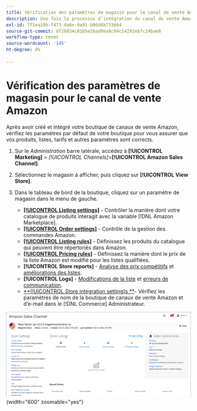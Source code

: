 ```yaml
---
title: Vérification des paramètres de magasin pour le canal de vente Amazon
description: Une fois le processus d’intégration du canal de vente Amazon terminé, passez en revue et mettez à jour le [!DNL Commerce] paramètres de magasin.
exl-id: 7f1ea19b-f473-4a8e-9a91-b06d6b733664
source-git-commit: df26834c81b5e26ad0ea8c94c14292eb7c24bae8
workflow-type: tm+mt
source-wordcount: '145'
ht-degree: 0%

---
```


# Vérification des paramètres de magasin pour le canal de vente Amazon

Après avoir créé et intégré votre boutique de canaux de vente Amazon, vérifiez les paramètres par défaut de votre boutique pour vous assurer que vos produits, listes, tarifs et autres paramètres sont corrects.

1. Sur le _Administration_ barre latérale, accédez à **[!UICONTROL Marketing]** > _[!UICONTROL Channels]_>**[!UICONTROL Amazon Sales Channel]**.

1. Sélectionnez le magasin à afficher, puis cliquez sur **[!UICONTROL View Store]**.

1. Dans le tableau de bord de la boutique, cliquez sur un paramètre de magasin dans le menu de gauche.

   - [**[!UICONTROL Listing settings]**](./listing-settings.md) - Contrôler la manière dont votre catalogue de produits interagit avec la variable [!DNL Amazon Marketplace].
   - [**[!UICONTROL Order settings]**](./order-settings.md) - Contrôle de la gestion des commandes Amazon.
   - [**[!UICONTROL Listing rules]**](./listing-rules.md) - Définissez les produits du catalogue qui peuvent être répertoriés dans Amazon.
   - [**[!UICONTROL Pricing rules]**](./pricing-products.md) - Définissez la manière dont le prix de la liste Amazon est modifié pour les listes qualifiées.
   - **[!UICONTROL Store reports]** - [Analyse des prix compétitifs](./competitive-price-analysis.md) et [améliorations des listes](./listing-improvements.md).
   - **[!UICONTROL Logs]** - [Modifications de la liste](./listing-changes-log.md) et [erreurs de communication](./communication-errors-log.md).
   - [**[!UICONTROL Store integration setting]s **](./store-integration-settings.md)- Vérifiez les paramètres de nom de la boutique de canaux de vente Amazon et d’e-mail dans le [!DNL Commerce] Administrateur.

![Tableau de bord de la boutique](assets/ob-store-review.png){width="600" zoomable="yes"}
